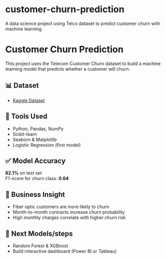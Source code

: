 # customer-churn-prediction
A data science project using Telco dataset to predict customer churn with machine learning.

# Customer Churn Prediction

This project uses the Telecom Customer Churn dataset to build a machine learning model that predicts whether a customer will churn. 

## 📊 Dataset
- [Kaggle Dataset](https://www.kaggle.com/datasets/blastchar/telco-customer-churn)

## 🔧 Tools Used
- Python, Pandas, NumPy
- Scikit-learn
- Seaborn & Matplotlib
- Logistic Regression (first model)

## ✅ Model Accuracy
**82.1%** on test set  
F1-score for churn class: **0.64**

## 🧠 Business Insight
- Fiber optic customers are more likely to churn
- Month-to-month contracts increase churn probability
- High monthly charges correlate with higher churn risk

## 🚀 Next Models/steps
- Random Forest & XGBoost
- Build interactive dashboard (Power BI or Tableau)
